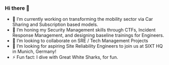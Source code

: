 ### Hi there 👋
- 🔭 I’m currently working on transforming the mobility sector via Car Sharing and Subscription based models.
- 🌱 I’m honing my Security Management skills through CTFs, Incident Response Management, and designing baseline trainings for Engineers.
- 👯 I’m looking to collaborate on SRE / Tech Management Projects
- 🤔 I’m looking for aspiring Site Reliability Engineers to join us at SIXT HQ in Munich, Germany!
- ⚡ Fun fact: I dive with Great White Sharks, for fun.
